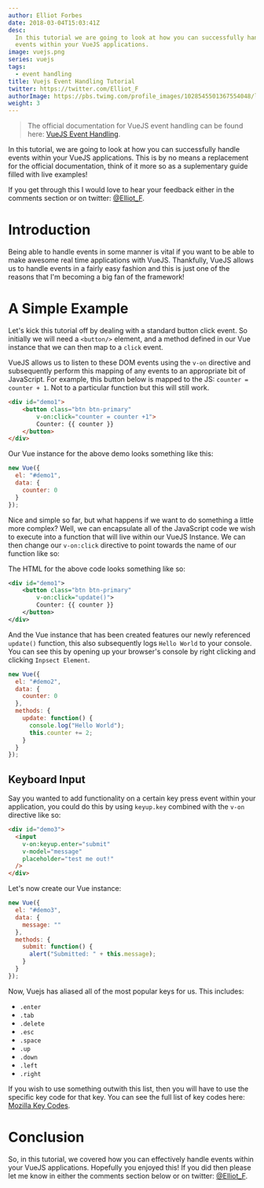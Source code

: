 ```yaml
---
author: Elliot Forbes
date: 2018-03-04T15:03:41Z
desc:
  In this tutorial we are going to look at how you can successfully handle
  events within your VueJS applications.
image: vuejs.png
series: vuejs
tags:
  - event handling
title: Vuejs Event Handling Tutorial
twitter: https://twitter.com/Elliot_F
authorImage: https://pbs.twimg.com/profile_images/1028545501367554048/lzr43cQv_400x400.jpg
weight: 3
---
```


<!-- TODO: Need to validate this with interactive elements now removed -->

> The official documentation for VueJS event handling can be found here:
> [VueJS Event Handling](https://vuejs.org/v2/guide/events.html).

In this tutorial, we are going to look at how you can successfully handle events
within your VueJS applications. This is by no means a replacement for the
official documentation, think of it more so as a suplementary guide filled with
live examples!

If you get through this I would love to hear your feedback either in the
comments section or on twitter: [@Elliot_F](https://twitter.com/Elliot_F).

# Introduction

Being able to handle events in some manner is vital if you want to be able to
make awesome real time applications with VueJS. Thankfully, VueJS allows us to
handle events in a fairly easy fashion and this is just one of the reasons that
I'm becoming a big fan of the framework!

# A Simple Example

Let's kick this tutorial off by dealing with a standard button click event. So
initially we will need a `<button/>` element, and a method defined in our Vue
instance that we can then map to a `click` event.

VueJS allows us to listen to these DOM events using the `v-on` directive and
subsequently perform this mapping of any events to an appropriate bit of
JavaScript. For example, this button below is mapped to the JS:
`counter = counter + 1`. Not to a particular function but this will still work.


```html
<div id="demo1">
    <button class="btn btn-primary"
        v-on:click="counter = counter +1">
        Counter: {{ counter }}
    </button>
</div>
```

Our Vue instance for the above demo looks something like this:

```js
new Vue({
  el: "#demo1",
  data: {
    counter: 0
  }
});
```

Nice and simple so far, but what happens if we want to do something a little
more complex? Well, we can encapsulate all of the JavaScript code we wish to
execute into a function that will live within our VueJS Instance. We can then
change our `v-on:click` directive to point towards the name of our function like
so:

The HTML for the above code looks something like so:

```xml
<div id="demo1">
    <button class="btn btn-primary"
        v-on:click="update()">
        Counter: {{ counter }}
    </button>
</div>
```

And the Vue instance that has been created features our newly referenced
`update()` function, this also subsequently logs `Hello World` to your console.
You can see this by opening up your browser's console by right clicking and
clicking `Inpsect Element`.

```js
new Vue({
  el: "#demo2",
  data: {
    counter: 0
  },
  methods: {
    update: function() {
      console.log("Hello World");
      this.counter += 2;
    }
  }
});
```

## Keyboard Input

Say you wanted to add functionality on a certain key press event within your
application, you could do this by using `keyup.key` combined with the `v-on`
directive like so:

```html
<div id="demo3">
  <input
    v-on:keyup.enter="submit"
    v-model="message"
    placeholder="test me out!"
  />
</div>
```

Let's now create our Vue instance:

```js
new Vue({
  el: "#demo3",
  data: {
    message: ""
  },
  methods: {
    submit: function() {
      alert("Submitted: " + this.message);
    }
  }
});
```

Now, Vuejs has aliased all of the most popular keys for us. This includes:

- `.enter`
- `.tab`
- `.delete`
- `.esc`
- `.space`
- `.up`
- `.down`
- `.left`
- `.right`

If you wish to use something outwith this list, then you will have to use the
specific key code for that key. You can see the full list of key codes here:
[Mozilla Key Codes](https://developer.mozilla.org/en-US/docs/Web/API/KeyboardEvent/keyCode).


# Conclusion

So, in this tutorial, we covered how you can effectively handle events within
your VueJS applications. Hopefully you enjoyed this! If you did then please let
me know in either the comments section below or on twitter:
[@Elliot_F](https://twitter.com/Elliot_F).
